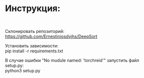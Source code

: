 <h1>Инструкция:</h1><br>

Склонировать репозиторий:<br>https://github.com/Ernestiniosdvjhs/DeepSort

Установить зависимости:<br>pip install -r requirements.txt
    
В случае ошибки "No mudule named: 'torchreid'" запустить файл setup.py:<br>python3 setup.py
